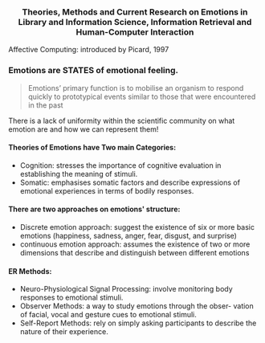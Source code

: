 <h3 align="center"> Theories, Methods and Current Research on Emotions in Library and Information Science, Information Retrieval and Human-Computer Interaction </h3>


Affective Computing: introduced by Picard, 1997

### Emotions are STATES of emotional feeling.

> Emotions’ primary function is to mobilise an organism to respond quickly to prototypical events similar to those that were encountered in the past

There is a lack of uniformity within the scientific community on what emotion are and how we can represent them!

#### Theories of Emotions have Two main Categories:
- Cognition: stresses the importance of cognitive evaluation in establishing the meaning of stimuli.
- Somatic: emphasises somatic factors and describe expressions of emotional experiences in terms of bodily responses.


#### There are two approaches on emotions' structure:
- Discrete emotion approach: suggest the existence of six or more basic emotions (happiness, sadness, anger, fear, disgust, and surprise)
- continuous emotion approach:  assumes the existence of two or more dimensions that describe and distinguish between different emotions


#### ER Methods:
- Neuro-Physiological Signal Processing: involve monitoring body responses to emotional stimuli.
- Observer Methods: a way to study emotions through the obser- vation of facial, vocal and gesture cues to emotional stimuli.
- Self-Report Methods: rely on simply asking participants to describe the nature of their experience.
